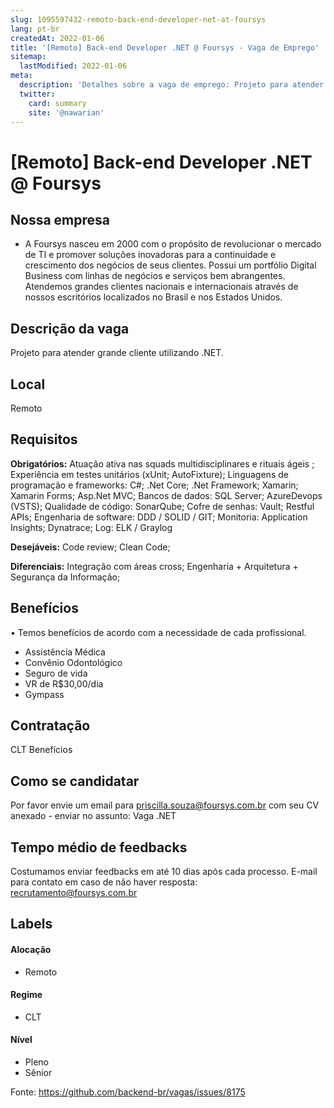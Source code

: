 ```yaml
---
slug: 1095597432-remoto-back-end-developer-net-at-foursys
lang: pt-br
createdAt: 2022-01-06
title: '[Remoto] Back-end Developer .NET @ Foursys - Vaga de Emprego'
sitemap:
  lastModified: 2022-01-06
meta:
  description: 'Detalhes sobre a vaga de emprego: Projeto para atender grande cliente utilizando .NET.'
  twitter:
    card: summary
    site: '@nawarian'
---
```


# [Remoto] Back-end Developer .NET @ Foursys

<!--
==================================================
Caso a vaga for remoto durante a pandemia informar no texto "Remoto durante o covid"
==================================================
-->
<!-- 
==================================================
POR FAVOR, SÓ POSTE SE A VAGA FOR PARA BACK-END!

Não faça distinção de gênero no título da vaga.

Use: "Back-End Developer" ao invés de 
"Desenvolvedor Back-End" \o/

Exemplo: `[São Paulo] Back-End Developer @ NOME DA EMPRESA`
==================================================
-->
<!--
==================================================
Caso a vaga for remoto durante a pandemia deixar a linha abaixo
==================================================
-->

## Nossa empresa

- A Foursys nasceu em 2000 com o propósito de revolucionar o mercado de TI e promover soluções inovadoras para a continuidade e crescimento dos negócios de seus clientes. Possui um portfólio Digital Business com linhas de negócios e serviços bem abrangentes. Atendemos grandes clientes nacionais e internacionais através de nossos escritórios localizados no Brasil e nos Estados Unidos.


## Descrição da vaga

Projeto para atender grande cliente utilizando .NET.

## Local

Remoto 

## Requisitos

**Obrigatórios:**
Atuação ativa nas squads multidisciplinares e rituais ágeis ;
Experiência em testes unitários (xUnit; AutoFixture);
Linguagens de programação e frameworks: C#; .Net Core; .Net Framework; Xamarin; Xamarin Forms; Asp.Net MVC;
Bancos de dados: SQL Server;
AzureDevops (VSTS);
Qualidade de código: SonarQube;
Cofre de senhas: Vault;
Restful APIs;
Engenharia de software: DDD / SOLID / GIT;
Monitoria: Application Insights; Dynatrace;
Log: ELK / Graylog
 
 
**Desejáveis:**
Code review;
Clean Code;


**Diferenciais:**
Integração com áreas cross; Engenharia + Arquitetura + Segurança da Informação;

## Benefícios

• Temos benefícios de acordo com a necessidade de cada profissional.

- Assistência Médica
- Convênio Odontológico
- Seguro de vida
- VR de R$30,00/dia
- Gympass


## Contratação

CLT Benefícios
## Como se candidatar

Por favor envie um email para priscilla.souza@foursys.com.br com seu CV anexado - enviar no assunto: Vaga .NET

## Tempo médio de feedbacks

Costumamos enviar feedbacks em até 10 dias após cada processo.
E-mail para contato em caso de não haver resposta: recrutamento@foursys.com.br

## Labels
<!-- retire os labels que não fazem sentido à vaga -->

#### Alocação
- Remoto

#### Regime
- CLT

#### Nível
- Pleno
- Sênior




Fonte: https://github.com/backend-br/vagas/issues/8175
